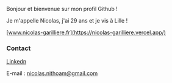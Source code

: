 Bonjour et bienvenue sur mon profil Github ! 

Je m'appelle Nicolas, j'ai 29 ans et je vis à Lille !

[www.nicolas-garilliere.fr](https://nicolas-garilliere.vercel.app/)

### Contact

[Linkedn](https://www.linkedin.com/in/nicolas-garilliere)

E-mail : nicolas.nithoam@gmail.com
